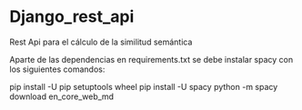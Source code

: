 # Django_rest_api
Rest Api para el cálculo de la similitud semántica

Aparte de las dependencias en requirements.txt se debe instalar spacy con los siguientes comandos:

pip install -U pip setuptools wheel
pip install -U spacy
python -m spacy download en_core_web_md